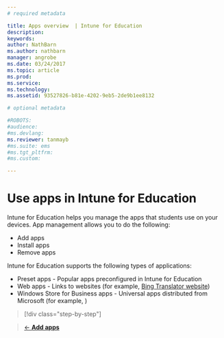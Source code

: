 ```yaml
---
# required metadata

title: Apps overview  | Intune for Education
description:
keywords:
author: NathBarn
ms.author: nathbarn
manager: angrobe
ms.date: 03/24/2017
ms.topic: article
ms.prod:
ms.service:
ms.technology:
ms.assetid: 93527826-b81e-4202-9eb5-2de9b1ee8132

# optional metadata

#ROBOTS:
#audience:
#ms.devlang:
ms.reviewer: tanmayb
#ms.suite: ems
#ms.tgt_pltfrm:
#ms.custom:

---
```


# Use apps in Intune for Education

Intune for Education helps you manage the apps that students use on your devices. App management allows you to do the following:
- Add apps
- Install apps
- Remove apps

Intune for Education supports the following types of applications:
- Preset apps - Popular apps preconfigured in Intune for Education
- Web apps - Links to websites (for example, [Bing Translator website](https://www.bing.com/translator/))
- Windows Store for Business apps - Universal apps distributed from Microsoft (for example, )
<!-- - Win32 applications (example) -->

>[!div class="step-by-step"]

>[&larr; **Add apps**](.\add-apps.md)     <!-- [**Manage Intune licenses** &rarr;](.\start-with-a-paid-subscription-to-microsoft-intune-step-4.md)  -->
